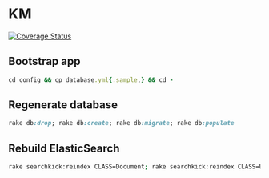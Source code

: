# KM

[![Coverage Status](https://coveralls.io/repos/rubymen/km/badge.png?branch=develop)](https://coveralls.io/r/rubymen/km?branch=develop)

## Bootstrap app

```rb
cd config && cp database.yml{.sample,} && cd -
```

## Regenerate database

```rb
rake db:drop; rake db:create; rake db:migrate; rake db:populate
```

## Rebuild ElasticSearch

```sh
rake searchkick:reindex CLASS=Document; rake searchkick:reindex CLASS=User
```
